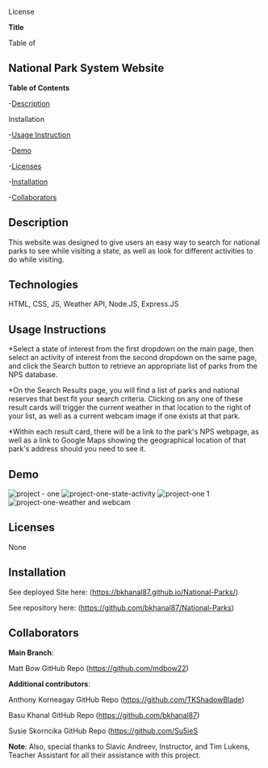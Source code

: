 License

**Title** 

Table of 
                                                                    
## National Park System Website

**Table of Contents**

-[Description](#Description)

Installation

-[Usage Instruction](#Usage-Instruction)


-[Demo](#Demo)

-[Licenses](#Licenses)

-[Installation](#Installation)

-[Collaborators](#Collaborators)


## Description
                                                                  
This website was designed to give users an easy way to search for national parks to see while visiting a state, as well as look for different activities to do while visiting.

## Technologies
                                                        
HTML, CSS, JS, Weather API, Node.JS, Express.JS

## Usage Instructions
                                                              
*Select a state of interest from the first dropdown on the main page, then select an activity of interest from the second dropdown on the same page, and click the Search button to retrieve an appropriate list of parks from the NPS database. 

*On the Search Results page, you will find a list of parks and national reserves that best fit your search criteria. Clicking on any one of these result cards will trigger the current weather in that location to the right of your list, as well as a current webcam image if one exists at that park. 

*Within each result card, there will be a link to the park's NPS webpage, as well as a link to Google Maps showing the geographical location of that park's address should you need to see it.

## Demo 

![project - one](https://user-images.githubusercontent.com/87610840/141856851-2aa1ecb0-b649-4144-b4a7-edee816ab367.JPG)
![project-one-state-activity](https://user-images.githubusercontent.com/87610840/141856860-fba9a962-a801-425b-99e1-d3fad6d3cde8.JPG)
![project-one 1](https://user-images.githubusercontent.com/87610840/141856856-06240e2e-2a50-4abf-90ee-3d83b1b97e43.JPG)
![project-one-weather and webcam](https://user-images.githubusercontent.com/87610840/141856861-8952340a-a51f-486c-8be5-b918423357f1.JPG)


## Licenses                                                              

None

## Installation

See deployed Site here:  (https://bkhanal87.github.io/National-Parks/)

See repository here:  (https://github.com/bkhanal87/National-Parks)

## Collaborators

**Main Branch**: 

Matt Bow GitHub Repo (https://github.com/mdbow22)

**Additional contributors**: 

Anthony Korneagay GitHub Repo (https://github.com/TKShadowBlade)

 Basu Khanal GitHub Repo (https://github.com/bkhanal87)
                             
 Susie Skorncika GitHub Repo (https://github.com/Su5ieS
                             
**Note**: Also, special thanks to Slavic Andreev, Instructor, and Tim Lukens, Teacher Assistant for all their assistance with this project.

